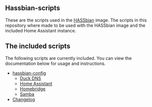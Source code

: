 ## Hassbian-scripts
These are the scripts used in the [HASSbian](https://github.com/home-assistant/pi-gen) image.
The scripts in this repository where made to be used with the HASSbian image and the included Home Assistant instance.  


## The included scripts
The following scripts are currently included. You can view the documentation below for usage and instructions.
* [hassbian-config](/docs/hassbian_config.md)
  * [Duck DNS](/docs/duckdns.md)
  * [Home Assistant](/docs/homeassistant.md)
  * [Homebridge](/docs/homebridge.md)
  * [Samba](/docs/samba.md)
* [Changelog](/CHANGELOG.MD)
